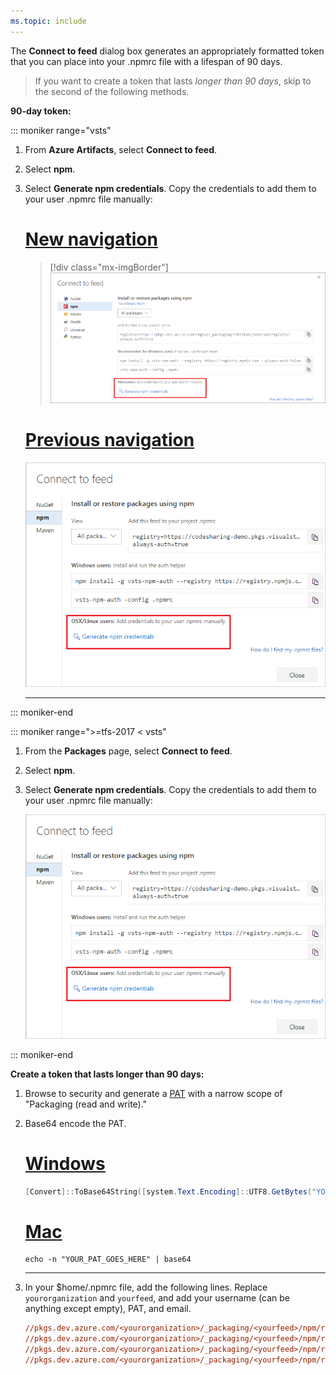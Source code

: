 ```yaml
---
ms.topic: include
---
```


The **Connect to feed** dialog box generates an appropriately formatted token that you can place into your .npmrc file with a lifespan of 90 days.

>  If you want to create a token that lasts _longer than 90 days_, skip to the second of the following methods.

**90-day token:**

::: moniker range="vsts"

1. From **Azure Artifacts**, select **Connect to feed**.

1. Select **npm**.

1. Select **Generate npm credentials**. Copy the credentials to add them to your user .npmrc file manually:

    # [New navigation](#tab/new-nav)
    > [!div class="mx-imgBorder"] 
    >![Connect to feed from Azure Artifacts Linux/Mac credentials](../../_shared/_img/connect-to-feed-npm-creds-azure-devops-newnav.png)
    > 

    # [Previous navigation](#tab/previous-nav)
    ![Connect to feed from Azure Artifacts Linux/Mac credentials](../../_shared/_img/connect-to-feed-npm-creds.png)

   ---

::: moniker-end

::: moniker range=">=tfs-2017 < vsts"

1. From the **Packages** page, select **Connect to feed**.

1. Select **npm**.

1. Select **Generate npm credentials**. Copy the credentials to add them to your user .npmrc file manually:

    ![Connect to feed from Azure Artifacts Linux/Mac credentials](../../_shared/_img/connect-to-feed-npm-creds.png)

::: moniker-end

**Create a token that lasts longer than 90 days:**

1. Browse to security and generate a [PAT](../../../organizations/accounts/use-personal-access-tokens-to-authenticate.md) with a narrow scope of "Packaging (read and write)."
2. Base64 encode the PAT.

    # [Windows](#tab/windows)
    ```powershell
    [Convert]::ToBase64String([system.Text.Encoding]::UTF8.GetBytes("YOUR_PAT_GOES_HERE"))
    ```

    # [Mac](#tab/mac)
    ```
    echo -n "YOUR_PAT_GOES_HERE" | base64
    ```
   ---


3. In your $home/.npmrc file, add the following lines. Replace `yourorganization` and `yourfeed`, and add your username (can be anything except empty), PAT, and email.

    ```ini
    //pkgs.dev.azure.com/<yourorganization>/_packaging/<yourfeed>/npm/registry/:username=ANYTHING-BUT-EMPTY
    //pkgs.dev.azure.com/<yourorganization>/_packaging/<yourfeed>/npm/registry/:_password=BASE64-ENCODED-PAT-GOES-HERE
    //pkgs.dev.azure.com/<yourorganization>/_packaging/<yourfeed>/npm/registry/:email=YOUREMAIL@EXAMPLE.COM
    //pkgs.dev.azure.com/<yourorganization>/_packaging/<yourfeed>/npm/registry/:always-auth=true
    ```
